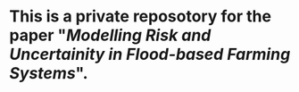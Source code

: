 # This is a private reposotory for the paper "_**Modelling Risk and Uncertainity in Flood-based Farming Systems**_".
